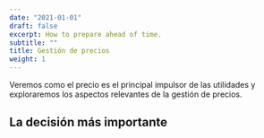 ```yaml
---
date: "2021-01-01"
draft: false
excerpt: How to prepare ahead of time.
subtitle: ""
title: Gestión de precios
weight: 1
---
```


Veremos como el precio es el principal impulsor de las utilidades y exploraremos los aspectos relevantes de la gestión de precios.

## La decisión más importante






